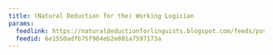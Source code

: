 ```yaml
---
title: (Natural Deduction for the) Working Logician
params:
  feedlink: https://naturaldeductionforlinguists.blogspot.com/feeds/posts/default
  feedid: 6e1550adfb75f904eb2e801a7597173a
---
```

